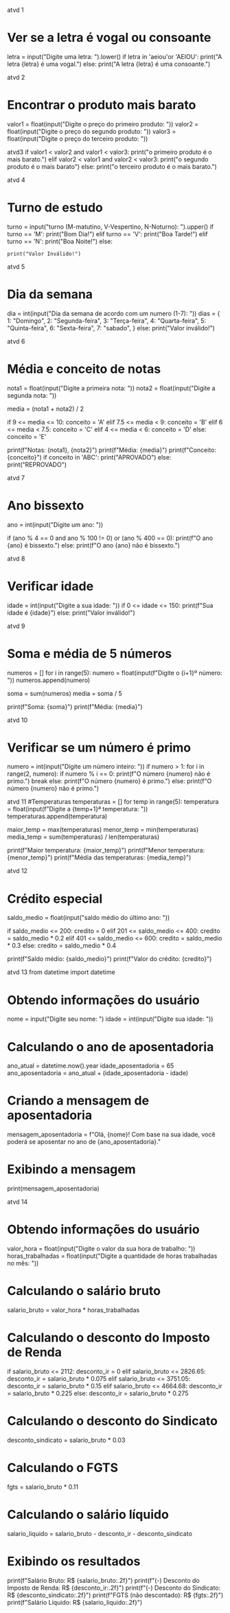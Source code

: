 atvd 1
# Ver se a letra é vogal ou consoante
letra = input("Digite uma letra: ").lower()
if letra in 'aeiou'or 'AEIOU':
    print("A letra {letra} é uma vogal.")
else:
    print("A letra {letra} é uma consoante.")

atvd 2
# Encontrar o produto mais barato
valor1 = float(input("Digite o preço do primeiro produto: "))
valor2 = float(input("Digite o preço do segundo produto: "))
valor3 = float(input("Digite o preço do terceiro produto: "))

atvd3
if valor1 < valor2 and valor1 < valor3:
    print("o primeiro produto é o mais barato.")
elif valor2 < valor1 and valor2 < valor3:
    print("o segundo produto é o mais barato")
else:
    print("o terceiro produto é o mais barato.")

atvd 4
# Turno de estudo
turno = input("turno (M-matutino, V-Vespertino, N-Noturno): ").upper()
if turno == 'M':
    print("Bom Dia!")
elif turno == 'V':
    print("Boa Tarde!")
elif turno == 'N':
    print("Boa Noite!")
else:

    print("Valor Inválido!")

atvd 5
# Dia da semana
dia = int(input("Dia da semana de acordo com um numero (1-7): "))
dias = {
    1: "Domingo",
    2: "Segunda-feira",
    3: "Terça-feira",
    4: "Quarta-feira",
    5: "Quinta-feira",
    6: "Sexta-feira",
    7: "sabado", 
}
else:
     print("Valor inválido!")

atvd 6
# Média e conceito de notas
nota1 = float(input("Digite a primeira nota: "))
nota2 = float(input("Digite a segunda nota: "))

media = (nota1 + nota2) / 2

if 9 <= media <= 10:
    conceito = 'A'
elif 7.5 <= media < 9:
    conceito = 'B'
elif 6 <= media < 7.5:
    conceito = 'C'
elif 4 <= media < 6:
    conceito = 'D'
else:
    conceito = 'E'

print(f"Notas: {nota1}, {nota2}")
print(f"Média: {media}")
print(f"Conceito: {conceito}")
if conceito in 'ABC':
    print("APROVADO")
else:
    print("REPROVADO")

atvd 7
# Ano bissexto
ano = int(input("Digite um ano: "))

if (ano % 4 == 0 and ano % 100 != 0) or (ano % 400 == 0):
    print(f"O ano {ano} é bissexto.")
else:
    print(f"O ano {ano} não é bissexto.")

atvd 8
# Verificar idade
idade = int(input("Digite a sua idade: "))
if 0 <= idade <= 150:
    print(f"Sua idade é {idade}")
else:
    print("Valor inválido!")

atvd 9
# Soma e média de 5 números
numeros = []
for i in range(5):
    numero = float(input(f"Digite o {i+1}º número: "))
    numeros.append(numero)

soma = sum(numeros)
media = soma / 5

print(f"Soma: {soma}")
print(f"Média: {media}")

atvd 10
# Verificar se um número é primo
numero = int(input("Digite um número inteiro: "))
if numero > 1:
    for i in range(2, numero):
        if numero % i == 0:
            print(f"O número {numero} não é primo.")
            break
    else:
        print(f"O número {numero} é primo.")
else:
    print(f"O número {numero} não é primo.")

atvd 11 
#Temperaturas
temperaturas = []
for temp in range(5):
    temperatura = float(input(f"Digite a {temp+1}ª temperatura: "))
    temperaturas.append(temperatura)

maior_temp = max(temperaturas)
menor_temp = min(temperaturas)
media_temp = sum(temperaturas) / len(temperaturas)

print(f"Maior temperatura: {maior_temp}")
print(f"Menor temperatura: {menor_temp}")
print(f"Média das temperaturas: {media_temp}")

atvd 12
# Crédito especial
saldo_medio = float(input("saldo médio do último ano: "))

if saldo_medio <= 200:
    credito = 0
elif 201 <= saldo_medio <= 400:
    credito = saldo_medio * 0.2
elif 401 <= saldo_medio <= 600:
    credito = saldo_medio * 0.3
else:
    credito = saldo_medio * 0.4

print(f"Saldo médio: {saldo_medio}")
print(f"Valor do crédito: {credito}")

atvd 13
from datetime import datetime

# Obtendo informações do usuário
nome = input("Digite seu nome: ")
idade = int(input("Digite sua idade: "))

# Calculando o ano de aposentadoria
ano_atual = datetime.now().year
idade_aposentadoria = 65
ano_aposentadoria = ano_atual + (idade_aposentadoria - idade)

# Criando a mensagem de aposentadoria
mensagem_aposentadoria = f"Olá, {nome}! Com base na sua idade, você poderá se aposentar no ano de {ano_aposentadoria}."

# Exibindo a mensagem
print(mensagem_aposentadoria)

atvd 14 
# Obtendo informações do usuário
valor_hora = float(input("Digite o valor da sua hora de trabalho: "))
horas_trabalhadas = float(input("Digite a quantidade de horas trabalhadas no mês: "))

# Calculando o salário bruto
salario_bruto = valor_hora * horas_trabalhadas

# Calculando o desconto do Imposto de Renda
if salario_bruto <= 2112:
    desconto_ir = 0
elif salario_bruto <= 2826.65:
    desconto_ir = salario_bruto * 0.075
elif salario_bruto <= 3751.05:
    desconto_ir = salario_bruto * 0.15
elif salario_bruto <= 4664.68:
    desconto_ir = salario_bruto * 0.225
else:
    desconto_ir = salario_bruto * 0.275

# Calculando o desconto do Sindicato
desconto_sindicato = salario_bruto * 0.03

# Calculando o FGTS
fgts = salario_bruto * 0.11

# Calculando o salário líquido
salario_liquido = salario_bruto - desconto_ir - desconto_sindicato

# Exibindo os resultados
print(f"Salário Bruto: R$ {salario_bruto:.2f}")
print(f"(-) Desconto do Imposto de Renda: R$ {desconto_ir:.2f}")
print(f"(-) Desconto do Sindicato: R$ {desconto_sindicato:.2f}")
print(f"FGTS (não descontado): R$ {fgts:.2f}")
print(f"Salário Líquido: R$ {salario_liquido:.2f}")
